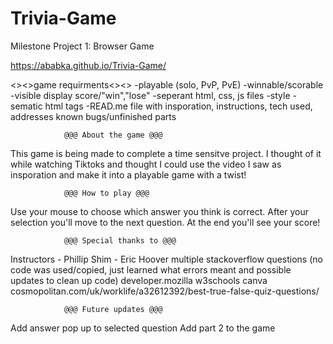 # Trivia-Game
Milestone Project 1: Browser Game

https://ababka.github.io/Trivia-Game/

<><>game requirments<><>
-playable (solo, PvP, PvE)
-winnable/scorable
-visible display score/"win","lose"
-seperant html, css, js files
-style
-sematic html tags
-READ.me file with insporation, instructions,
    tech used, addresses known bugs/unfinished parts



                @@@ About the game @@@
This game is being made to complete a time sensitve project.
I thought of it while watching Tiktoks and thought I could use 
the video I saw as insporation and make it into a playable 
game with a twist!

                @@@ How to play @@@
Use your mouse to choose which answer you think is correct.
After your selection you'll move to the next question.
At the end you'll see your score!


                @@@ Special thanks to @@@
Instructors - Phillip Shim
            - Eric Hoover
multiple stackoverflow questions
    (no code was used/copied, just learned what errors meant and possible updates to clean up code)
developer.mozilla
w3schools
canva
cosmopolitan.com/uk/worklife/a32612392/best-true-false-quiz-questions/


                @@@ Future updates @@@
Add answer pop up to selected question
Add part 2 to the game
